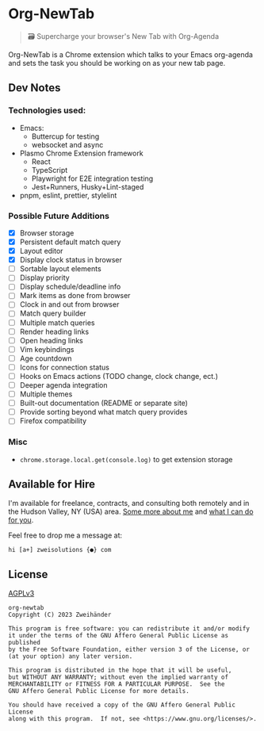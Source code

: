 # Org-NewTab

> 🗃️ Supercharge your browser's New Tab with Org-Agenda

Org-NewTab is a Chrome extension which talks to your Emacs org-agenda and sets the task you should be working on as your new tab page.

## Dev Notes

### Technologies used:

-   Emacs:
    -   Buttercup for testing
    -   websocket and async
-   Plasmo Chrome Extension framework
    -   React
    -   TypeScript
    -   Playwright for E2E integration testing
    -   Jest+Runners, Husky+Lint-staged
-   pnpm, eslint, prettier, stylelint

### Possible Future Additions

-   [x] Browser storage
-   [x] Persistent default match query
-   [x] Layout editor
-   [x] Display clock status in browser
-   [ ] Sortable layout elements
-   [ ] Display priority
-   [ ] Display schedule/deadline info
-   [ ] Mark items as done from browser
-   [ ] Clock in and out from browser
-   [ ] Match query builder
-   [ ] Multiple match queries
-   [ ] Render heading links
-   [ ] Open heading links
-   [ ] Vim keybindings
-   [ ] Age countdown
-   [ ] Icons for connection status
-   [ ] Hooks on Emacs actions (TODO change, clock change, ect.)
-   [ ] Deeper agenda integration
-   [ ] Multiple themes
-   [ ] Built-out documentation (README or separate site)
-   [ ] Provide sorting beyond what match query provides
-   [ ] Firefox compatibility

### Misc

-   `chrome.storage.local.get(console.log)` to get extension storage

## Available for Hire

I'm available for freelance, contracts, and consulting both remotely and in the Hudson Valley, NY (USA) area. [Some more about me](https://www.zweisolutions.com/about.html) and [what I can do for you](https://www.zweisolutions.com/services.html).

Feel free to drop me a message at:

```
hi [a+] zweisolutions {●} com
```

## License

[AGPLv3](./LICENSE)

    org-newtab
    Copyright (C) 2023 Zweihänder

    This program is free software: you can redistribute it and/or modify
    it under the terms of the GNU Affero General Public License as published
    by the Free Software Foundation, either version 3 of the License, or
    (at your option) any later version.

    This program is distributed in the hope that it will be useful,
    but WITHOUT ANY WARRANTY; without even the implied warranty of
    MERCHANTABILITY or FITNESS FOR A PARTICULAR PURPOSE.  See the
    GNU Affero General Public License for more details.

    You should have received a copy of the GNU Affero General Public License
    along with this program.  If not, see <https://www.gnu.org/licenses/>.
